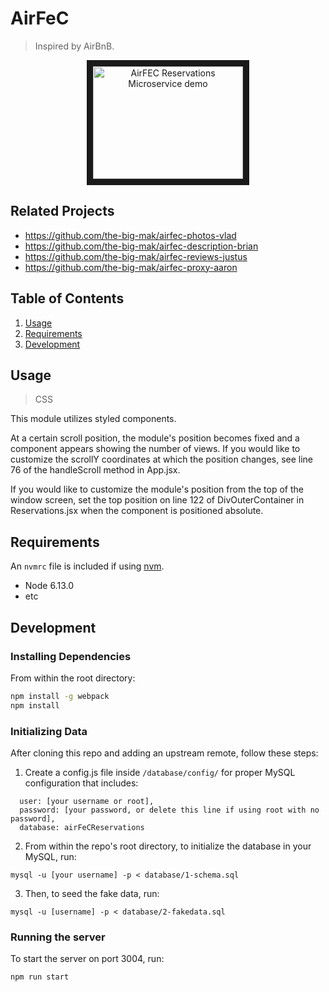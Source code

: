 # AirFeC

> Inspired by AirBnB.

<p align='center'>
  <img src="https://imgur.com/ZiFvTe8" alt="AirFEC Reservations Microservice demo" width="240" height="180" border="10">
  <blockquote class="imgur-embed-pub" lang="en" data-id="ZiFvTe8"><a href="//imgur.com/ZiFvTe8"></a></blockquote><script async src="//s.imgur.com/min/embed.js" charset="utf-8"></script>
</p>

## Related Projects

  - https://github.com/the-big-mak/airfec-photos-vlad
  - https://github.com/the-big-mak/airfec-description-brian
  - https://github.com/the-big-mak/airfec-reviews-justus
  - https://github.com/the-big-mak/airfec-proxy-aaron

## Table of Contents

1. [Usage](#Usage)
2. [Requirements](#requirements)
3. [Development](#development)

## Usage

> CSS

This module utilizes styled components.

At a certain scroll position, the module's position becomes fixed and a component appears showing the number of views. If you would like to customize the scrollY coordinates at which the position changes, see line 76 of the handleScroll method in App.jsx.

If you would like to customize the module's position from the top of the window screen, set the top position on line 122 of DivOuterContainer in Reservations.jsx when the component is positioned absolute.

## Requirements

An `nvmrc` file is included if using [nvm](https://github.com/creationix/nvm).

- Node 6.13.0
- etc

## Development

### Installing Dependencies

From within the root directory:

```sh
npm install -g webpack
npm install
```

### Initializing Data

After cloning this repo and adding an upstream remote, follow these steps:

1. Create a config.js file inside `/database/config/` for proper MySQL configuration that includes:
```
  user: [your username or root],
  password: [your password, or delete this line if using root with no password],
  database: airFeCReservations
```

2. From within the repo's root directory, to initialize the database in your MySQL, run:
```
mysql -u [your username] -p < database/1-schema.sql
```

3. Then, to seed the fake data, run:

```
mysql -u [username] -p < database/2-fakedata.sql
```

### Running the server

To start the server on port 3004, run: 
```
npm run start
```

